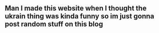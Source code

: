 ## Man I made this website when I thought the ukrain thing was kinda funny so im just gonna post random stuff on this blog
